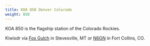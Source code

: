 ```yaml
---
title: KOA 850 Denver Colorado
weight: 850
---
```

KOA 850 is the flagship station of the Colorado Rockies.

Kiwisdr via [Fox Gulch] in Stevesville, MT or [N6GN] in Fort Collins, CO.

[Fox Gulch]:http://foxgulch.net:8073/?f=850.00amz10
[N6GN]:http://n6gn.no-ip.org:8073/?f=850.00amz10
